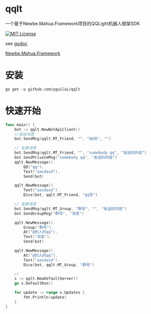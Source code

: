 # qqlt
一个基于Newbe.Mahua.Framework项目的QQLight机器人框架SDK

[![MIT License](https://raw.githubusercontent.com/yguilai/qqlt/master/LICENSE)]()

see [godoc](https://godoc.org/github.com/yguilai/qqlt)

[Newbe.Mahua.Framework](https://github.com/newbe36524/Newbe.Mahua.Framework)

# 安装
```
go get -u github.com/yguilai/qqlt
```

# 快速开始
```go
func main() {
	bot := qqlt.NewBotApiClient()
	//发送消息
	bot.SendMsg(qqlt.MT_Friend, "", "QQ号", "")

	// 私聊消息
	bot.SendMsg(qqlt.MT_Friend, "", "somebody qq", "发送的内容")
	bot.SendPrivateMsg("somebody qq", "发送的内容")
	qqlt.NewMessage().
		QQ("qq").
		Text("aasdasd").
		Send(bot)

	qqlt.NewMessage().
		Text("aasdasd").
		Dice(bot, qqlt.MT_Friend, "qq号")

	// 发群消息
	bot.SendMsg(qqlt.MT_Group, "群号", "", "发送的内容")
	bot.SendGroupMsg("群号", "消息")

	qqlt.NewMessage().
		Group("群号").
		At("@的人的qq").
		Text("消息").
		Send(bot)

	qqlt.NewMessage().
		At("@的人的qq").
		Text("aasdasd").
		Dice(bot, qqlt.MT_Group, "群号")

	//
	s := qqlt.NewDefaultServer()
	go s.DefaultRun()

	for update := range s.Updates {
		fmt.Println(update)
	}
}
```
